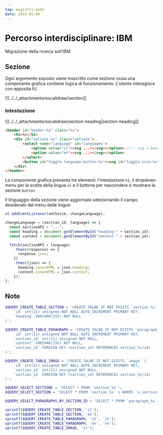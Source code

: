```yaml
---
tag: magistri-note
date: 2023-05-08
---
```


# Percorso interdisciplinare: IBM

Migrazione della ricerca sull'IBM

## Sezione

Ogni argomento esposto viene trascritto come sezione ossia una componente grafica contiene logica di funzionamento. L'utente interagisce con apposita IU.

![[../../_attachments/excalidraw/section]]

### Intestazione

![[../../_attachments/excalidraw/section-heading|section-heading]]

```html
<header id="header-%s" class="%s">
	<h1>%s</h1>
	<div id="options-%s" class="options">
		<select name="language" id="languages">
			<option value="it"><svg ...></svg></option> <!-- svg = bandiera lingua -->
			<option value="en"><svg ...></svg></option>
		</select>
		<button id="toggle-language-button-%s"><svg id="toggle-icon-%s"></svg></button> <!-- toggle nasconi / mostra, svg = toggle icon -->
	</div>
</header>
```

La componente grafica presenta tre elementi: l'intestazione `h1`, il dropdown menu per la scelta della lingua `ul` e il bottone per nascondere o mostrare la sezione `button`

Il linguaggio della sezione viene aggiornato selezionando il campo desiderato dal menu delle lingue:

```js
ul.addEventListener(onChoice, changeLanguage);

changeLanguage = (section_id, language) => {
  const sectionAPI = "...";
  const heading = document.getElementById("heading-" + section_id);
  const content = document.getElementById("content-" + section_id);

  fetch(sectionAPI + language)
    .then((response) => {
      response.json;
    })
    .then((json) => {
      heading.innerHTML = json.heading;
      content.innerHTML = json.content;
    });
};
```

## Note

```php
$QUERY_CREATE_TABLE_SECTION = 'CREATE TALBE IF NOT EXISTS `section_%s` (
    `id` int(11) unsigned NOT NULL AUTO_INCREMENT PRIMARY KEY,
    `heading` VARCHAR(255) NOT NULL
)';

$QUERY_CREATE_TABLE_PARAGRAPH = 'CREATE TALBE IF NOT EXISTS `paragraph_%s` (
    `id` int(11) unsigned NOT NULL AUTO_INCREMENT PRIMARY KEY,
    `section_id` int(11) unsigned NOT NULL,
    `content` VARCHAR(255) NOT NULL,
    `section_id` FOREIGN KEY (section_id) REFERENCES section_%s(id)
)';

$QUERY_CREATE_TABLE_IMAGE = 'CREATE TALBE IF NOT EXISTS `image` (
    `id` int(11) unsigned NOT NULL AUTO_INCREMENT PRIMARY KEY,
    `section_id` int(11) unsigned NOT NULL,
    `section_id` FOREIGN KEY (section_id) REFERENCES section_%s(id)
)';

$QUERY_SELECT_SECTIONS = 'SELECT * FROM `section_%s`';
$QUERY_SELECT_SECTION = 'SELECT * FROM `section_%s` s WHERE `s.section_id` = %d';

$QUERY_SELECT_PARAGRAPHS_BY_SECTION_ID = 'SELECT * FROM `paragraph_%s` p WHERE `p.section_id` = %d';

sprintf($QUERY_CREATE_TABLE_SECTION, 'it');
sprintf($QUERY_CREATE_TABLE_SECTION, 'en');
sprintf($QUERY_CREATE_TABLE_PARAGRAPH, 'it', 'it');
sprintf($QUERY_CREATE_TABLE_PARAGRAPH, 'en', 'en');
sprintf($QUERY_CREATE_TABLE_IMAGE, 'it');
```
